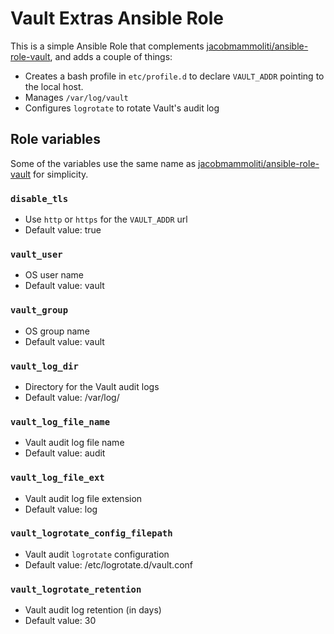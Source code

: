 # Vault Extras Ansible Role

This is a simple Ansible Role that complements [jacobmammoliti/ansible-role-vault](https://github.com/jacobmammoliti/ansible-role-vault), and adds a couple of things:

- Creates a bash profile in `etc/profile.d` to declare `VAULT_ADDR` pointing to the local host.
- Manages `/var/log/vault`
- Configures `logrotate` to rotate Vault's audit log

## Role variables

Some of the variables use the same name as [jacobmammoliti/ansible-role-vault](https://github.com/jacobmammoliti/ansible-role-vault) for simplicity.

### `disable_tls`

- Use `http` or `https` for the `VAULT_ADDR` url
- Default value: true

### `vault_user`

- OS user name
- Default value: vault

### `vault_group`

- OS group name
- Default value: vault

### `vault_log_dir`

- Directory for the Vault audit logs
- Default value: /var/log/

### `vault_log_file_name`

- Vault audit log file name
- Default value: audit

### `vault_log_file_ext`

- Vault audit log file extension
- Default value: log

### `vault_logrotate_config_filepath`

- Vault audit `logrotate` configuration
- Default value: /etc/logrotate.d/vault.conf

### `vault_logrotate_retention`

- Vault audit log retention (in days)
- Default value: 30

